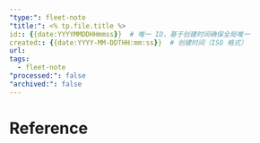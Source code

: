 ```yaml
---
"type:": fleet-note
"title:": <% tp.file.title %>
id:: {{date:YYYYMMDDHHmmss}}  # 唯一 ID，基于创建时间确保全局唯一
created:: {{date:YYYY-MM-DDTHH:mm:ss}}  # 创建时间（ISO 格式）
url: 
tags:
  - fleet-note
"processed:": false
"archived:": false
---
```



# Reference